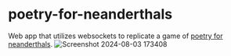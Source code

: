# poetry-for-neanderthals
Web app that utilizes websockets to replicate a game of [poetry for neanderthals](https://www.explodingkittens.com/products/poetry-for-neanderthals).
![Screenshot 2024-08-03 173408](https://github.com/user-attachments/assets/fea7271d-5d21-4fe4-b6dd-16dc1e590acb)
